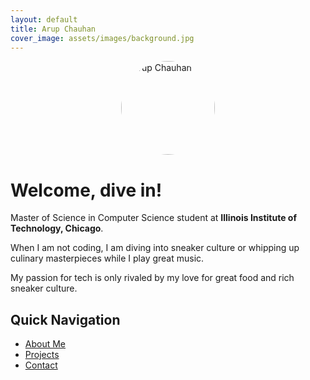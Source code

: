```yaml
---
layout: default
title: Arup Chauhan
cover_image: assets/images/background.jpg
---
```


<img src="{{ site.baseurl }}/assets/images/avatar.jpg" alt="Arup Chauhan" style="width:150px;height:150px;border-radius:50%;margin:auto;display:block;">

# Welcome, dive in!

Master of Science in Computer Science student at **Illinois Institute of Technology, Chicago**.


When I am not coding, I am diving into sneaker culture or whipping up culinary masterpieces while I play great music. 

My passion for tech is only rivaled by my love for great food and rich sneaker culture.

## Quick Navigation <i class="fas fa-link"></i>
- [About Me](/about/) <i class="fas fa-user"></i>
- [Projects](/projects/) <i class="fas fa-cogs"></i>
- [Contact](/contact/) <i class="fas fa-envelope"></i>
